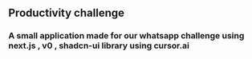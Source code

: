 ## Productivity challenge
### A small application made for our whatsapp challenge using next.js , v0 , shadcn-ui library using cursor.ai

